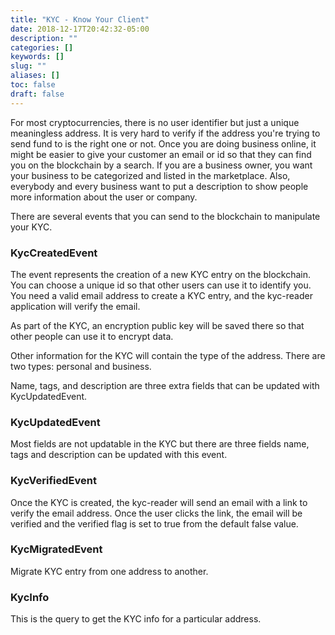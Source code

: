 ```yaml
---
title: "KYC - Know Your Client"
date: 2018-12-17T20:42:32-05:00
description: ""
categories: []
keywords: []
slug: ""
aliases: []
toc: false
draft: false
---
```


For most cryptocurrencies, there is no user identifier but just a unique meaningless address. It is very hard to verify if the address you're trying to send fund to is the right one or not. Once you are doing business online, it might be easier to give your customer an email or id so that they can find you on the blockchain by a search. If you are a business owner, you want your business to be categorized and listed in the marketplace. Also, everybody and every business want to put a description to show people more information about the user or company. 

There are several events that you can send to the blockchain to manipulate your KYC. 

### KycCreatedEvent

The event represents the creation of a new KYC entry on the blockchain. You can choose a unique id so that other users can use it to identify you. You need a valid email address to create a KYC entry, and the kyc-reader application will verify the email. 

As part of the KYC, an encryption public key will be saved there so that other people can use it to encrypt data. 

Other information for the KYC will contain the type of the address. There are two types: personal and business. 

Name, tags, and description are three extra fields that can be updated with KycUpdatedEvent. 
 

### KycUpdatedEvent

Most fields are not updatable in the KYC but there are three fields name, tags and description can be updated with this event. 


### KycVerifiedEvent

Once the KYC is created, the kyc-reader will send an email with a link to verify the email address. Once the user clicks the link, the email will be verified and the verified flag is set to true from the default false value. 

### KycMigratedEvent

Migrate KYC entry from one address to another. 

### KycInfo

This is the query to get the KYC info for a particular address. 

